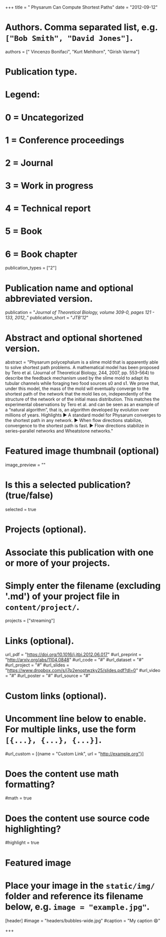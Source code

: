 +++
title = " Physarum Can Compute Shortest Paths"
date = "2012-09-12"

# Authors. Comma separated list, e.g. `["Bob Smith", "David Jones"]`.
authors = [" Vincenzo Bonifaci", "Kurt Mehlhorn", "Girish Varma"]

# Publication type.
# Legend:
# 0 = Uncategorized
# 1 = Conference proceedings
# 2 = Journal
# 3 = Work in progress
# 4 = Technical report
# 5 = Book
# 6 = Book chapter
publication_types = ["2"]
# Publication name and optional abbreviated version.
publication = "*Journal of Theoretical Biology, volume 309-0, pages 121 - 133, 2012,*."
publication_short = "*JTB'12*"

# Abstract and optional shortened version.
abstract = "Physarum polycephalum is a slime mold that is apparently able to solve shortest path problems. A mathematical model has been proposed by Tero et al. (Journal of Theoretical Biology, 244, 2007, pp. 553–564) to describe the feedback mechanism used by the slime mold to adapt its tubular channels while foraging two food sources s0 and s1. We prove that, under this model, the mass of the mold will eventually converge to the shortest path of the network that the mold lies on, independently of the structure of the network or of the initial mass distribution. This matches the experimental observations by Tero et al. and can be seen as an example of a “natural algorithm”, that is, an algorithm developed by evolution over millions of years. Highlights ► A standard model for Physarum converges to the shortest path in any network. ► When flow directions stabilize, convergence to the shortest path is fast. ► Flow directions stabilize in series–parallel networks and Wheatstone networks."

# Featured image thumbnail (optional)
image_preview = ""

# Is this a selected publication? (true/false)
selected = true

# Projects (optional).
#   Associate this publication with one or more of your projects.
#   Simply enter the filename (excluding '.md') of your project file in `content/project/`.
projects = ["streaming"]

# Links (optional).
url_pdf =  "https://doi.org/10.1016/j.jtbi.2012.06.017"
#url_preprint = "http://arxiv.org/abs/1104.0848"
#url_code = "#"
#url_dataset = "#"
#url_project = "#"
#url_slides = "https://www.dropbox.com/s/j7p2enoptwzky25/slides.pdf?dl=0"
#url_video = "#"
#url_poster = "#"
#url_source = "#"

# Custom links (optional).
#   Uncomment line below to enable. For multiple links, use the form `[{...}, {...}, {...}]`.
#url_custom = [{name = "Custom Link", url = "http://example.org"}]

# Does the content use math formatting?
#math = true

# Does the content use source code highlighting?
#highlight = true

# Featured image
# Place your image in the `static/img/` folder and reference its filename below, e.g. `image = "example.jpg"`.
[header]
#image = "headers/bubbles-wide.jpg"
#caption = "My caption :smile:"

+++

